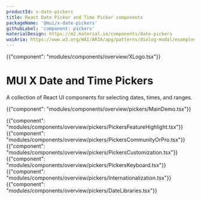```yaml
---
productId: x-date-pickers
title: React Date Picker and Time Picker components
packageName: '@mui/x-date-pickers'
githubLabel: 'component: pickers'
materialDesign: https://m2.material.io/components/date-pickers
waiAria: https://www.w3.org/WAI/ARIA/apg/patterns/dialog-modal/examples/datepicker-dialog/
---
```


{{"component": "modules/components/overview/XLogo.tsx"}}

# MUI X Date and Time Pickers

<p class="description">A collection of React UI components for selecting dates, times, and ranges. </p>

{{"component": "modules/components/overview/pickers/MainDemo.tsx"}}

{{"component": "modules/components/overview/pickers/PickersFeatureHighlight.tsx"}}
{{"component": "modules/components/overview/pickers/PickersCommunityOrPro.tsx"}}
{{"component": "modules/components/overview/pickers/PickersCustomization.tsx"}}
{{"component": "modules/components/overview/pickers/PickersKeyboard.tsx"}}
{{"component": "modules/components/overview/pickers/Internationalization.tsx"}}
{{"component": "modules/components/overview/pickers/DateLibraries.tsx"}}
